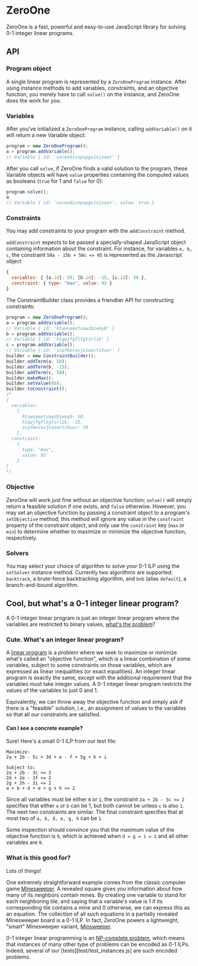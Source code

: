 # ZeroOne

ZeroOne is a fast, powerful and easy-to-use JavaScript library for solving 0-1 integer linear programs.

## API

### Program object

A single linear program is represented by a `ZeroOneProgram` instance. After using instance methods to add variables, constraints, and an objective function, you merely have to call `solve()` on the instance, and ZeroOne does the work for you.

### Variables

After you've initialized a `ZeroOneProgram` instance, calling `addVariable()` on it will return a new Variable object:

```javascript
program = new ZeroOneProgram();
a = program.addVariable();
// Variable { id: 'xxcwxdicnpapgvixjsaor' }
```

After you call `solve`, if ZeroOne finds a valid solution to the program, these Variable objects will have `value` properties containing the computed values as booleans (`true` for 1 and `false` for 0):

```javascript
program.solve();
a
// Variable { id: 'xxcwxdicnpapgvixjsaor', value: true }
```

### Constraints

You may add constraints to your program with the `addConstraint` method.

`addConstraint` expects to be passed a specially-shaped JavaScript object containing information about the constraint. For instance, for variables `a, b, c`, the constraint `50a - 15b + 50c <= 95` is represented as the Javascript object

```javascript
{
  variables: { [a.id]: 50, [b.id]: -15, [c.id]: 50 },
  constraint: { type: "max", value: 95 }
}
```

The ConstraintBuilder class provides a friendlier API for constructing constraints:

```javascript
program = new ZeroOneProgram();
a = program.addVariable();
// Variable { id: 'htuwnamvtuawzbiwoyb' }
b = program.addVariable();
// Variable { id: 'hlqwjfgfltgtsrlik' }
c = program.addVariable();
// Variable { id: 'scpfmzvsvjvzoxctihuxr' }
builder = new ConstraintBuilder();
builder.addTerm(a, 50);
builder.addTerm(b, -15);
builder.addTerm(c, 50);
builder.makeMax();
builder.setValue(95);
builder.toConstraint();
/*
{
  variables:
    {
      htuwnamvtuawzbiwoyb: 50,
      hlqwjfgfltgtsrlik: -15,
      scpfmzvsvjvzoxctihuxr: 50
    },
  constraint:
    {
      type: "max",
      value: 95
    }
}
*/
```

### Objective

ZeroOne will work just fine without an objective function; `solve()` will simply return a feasible solution if one exists, and `false` otherwise. However, you may set an objective function by passing a constraint object to a program's `setObjective` method; this method will ignore any value in the `constraint` property of the constraint object, and only use the `constraint` key (`max` or `min`) to determine whether to maximize or minimize the objective function, respectively.

### Solvers

You may select your choice of algorithm to solve your 0-1 ILP using the `setSolver` instance method. Currently two algorithms are supported: `backtrack`, a brute-force backtracking algorithm, and `bnb` (alias `default`), a branch-and-bound algorithm.

## Cool, but what's a 0-1 integer linear program?

A 0-1 integer linear program is just an integer linear program where the variables are restricted to binary values, [what's the problem][history]?

### Cute. What's an integer linear program?

A [linear program][lpwiki] is a problem where we seek to maximize or minimize what's called an "objective function", which is a linear combination of some variables, subject to some constraints on those variables, which are expressed as linear inequalities (or exact equalities). An integer linear program is exactly the same, except with the additional requirement that the variables must take integer values. A 0-1 integer linear program restricts the values of the variables to just 0 and 1.

Equivalently, we can throw away the objective function and simply ask if there is a "feasible" solution, i.e., an assignment of values to the variables so that all our constraints are satisfied.

#### Can I see a concrete example?

Sure! Here's a small 0-1 ILP from our test file:

```
Maximize:
2a + 2b - 5c + 3d + e - f + 5g + h + i

Subject to:
2a + 2b - 3c <= 2
2d + 2e - 3f <= 2
2g + 2h - 3i <= 2
a + b + d + e + g + h <= 2
```

Since all variables must be either `0` or `1`, the constraint `2a + 2b - 3c <= 2` specifies that either `a` or `b` can be 1, but both cannot be unless `c` is also `1`. The next two constraints are similar. The final constraint specifies that at most two of `a, b, d, e, g, h` can be `1`.

Some inspection should convince you that the maximum value of the objective function is `9`, which is achieved when `d = g = i = 1` and all other variables are `0`.

### What is this good for?

Lots of things!

One extremely straightforward example comes from the classic computer game [Minesweeper][minesweeper]. A revealed square gives you information about how many of its neighbors contain mines. By creating one variable to stand for each neighboring tile, and saying that a variable's value is 1 if its corresponding tile contains a mine and 0 otherwise, we can express this as an equation. The collection of all such equations in a partially revealed Minesweeper board is a 0-1 ILP. In fact, ZeroOne powers a lightweight, "smart" Minesweeper variant, [Minsweeper][minsweeper].

0-1 integer linear programming is an [NP-complete problem][npcomplete], which means that instances of many other type of problems can be encoded as 0-1 ILPs. Indeed, several of our [tests][test/test_instances.js] are such encoded problems.

[history]: http://james-iry.blogspot.com/2009/05/brief-incomplete-and-mostly-wrong.html
[lpwiki]: https://en.wikipedia.org/wiki/Linear_programming
[npcomplete]: https://en.wikipedia.org/wiki/NP-completeness
[minesweeper]: https://en.wikipedia.org/wiki/Minesweeper_(video_game)
[minsweeper]: thishasntbeenbuiltyet
